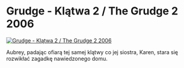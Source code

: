 Grudge - Klątwa 2 / The Grudge 2 2006 
=============
[![Grudge - Klątwa 2 / The Grudge 2 2006 ](http://vidos.pl/images/player.gif)](http://vidos.pl/grudge-klatwa-2-the-grudge-2-2006)

 Aubrey, padając ofiarą tej samej klątwy co jej siostra, Karen, stara się rozwikłać zagadkę nawiedzonego domu.
